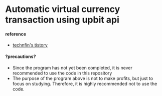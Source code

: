 <h1> Automatic virtual currency transaction using upbit api </h1>

#### reference
 - <a href="https://technfin.tistory.com/category/%ED%94%84%EB%A1%9C%EC%A0%9D%ED%8A%B8/%EB%B9%84%ED%8A%B8%EC%BD%94%EC%9D%B8%20%EC%9E%90%EB%8F%99%EB%A7%A4%EB%A7%A4">technfin's tistory</a>

#### ?precautions?
  - Since the program has not yet been completed, it is never recommended to use the code in this repository
  - The purpose of the program above is not to make profits, but just to focus on studying. Therefore, it is highly recommended not to use the code.